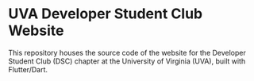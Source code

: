 # UVA Developer Student Club Website

This repository houses the source code of the website for the Developer Student Club (DSC) chapter at the University of Virginia (UVA), built with Flutter/Dart.
